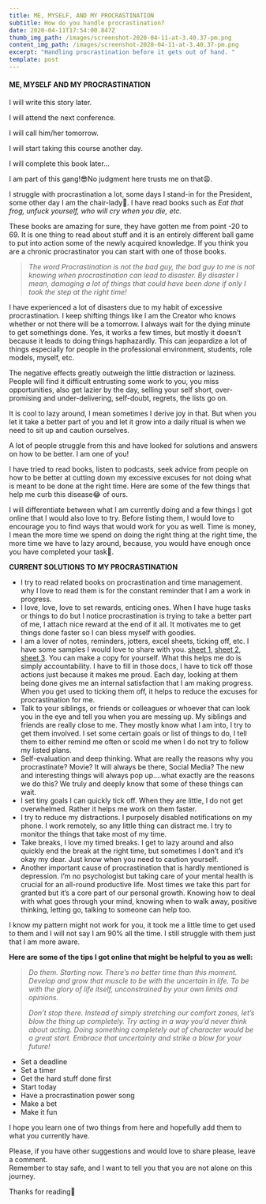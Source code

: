 ```yaml
---
title: ME, MYSELF, AND MY PROCRASTINATION
subtitle: How do you handle procrastination?
date: 2020-04-11T17:54:00.847Z
thumb_img_path: /images/screenshot-2020-04-11-at-3.40.37-pm.png
content_img_path: /images/screenshot-2020-04-11-at-3.40.37-pm.png
excerpt: "Handling procrastination before it gets out of hand. "
template: post
---
```

#### ME, MYSELF AND MY PROCRASTINATION

I will write this story later.

I will attend the next conference.

I will call him/her tomorrow.

I will start taking this course another day.

I will complete this book later…

I am part of this gang!😎No judgment here trusts me on that😩.

I struggle with procrastination a lot, some days I stand-in for the President, some other day I am the chair-lady👑. I have read books such as *Eat that frog, unfuck yourself, who will cry when you die, etc.*

These books are amazing for sure, they have gotten me from point -20 to 69. It is one thing to read about stuff and it is an entirely different ball game to put into action some of the newly acquired knowledge. If you think you are a chronic procrastinator you can start with one of those books.

> *The word Procrastination is not the bad guy, the bad guy to me is not knowing when procrastination can lead to disaster. By disaster I mean, damaging a lot of things that could have been done if only I took the step at the right time!*

I have experienced a lot of disasters due to my habit of excessive procrastination. I keep shifting things like I am the Creator who knows whether or not there will be a tomorrow. I always wait for the dying minute to get somethings done. Yes, it works a few times, but mostly it doesn’t because it leads to doing things haphazardly. This can jeopardize a lot of things especially for people in the professional environment, students, role models, myself, etc.

The negative effects greatly outweigh the little distraction or laziness. People will find it difficult entrusting some work to you, you miss opportunities, also get lazier by the day, selling your self short, over-promising and under-delivering, self-doubt, regrets, the lists go on.

It is cool to lazy around, I mean sometimes I derive joy in that. But when you let it take a better part of you and let it grow into a daily ritual is when we need to sit up and caution ourselves.

A lot of people struggle from this and have looked for solutions and answers on how to be better. I am one of you!

I have tried to read books, listen to podcasts, seek advice from people on how to be better at cutting down my excessive excuses for not doing what is meant to be done at the right time. Here are some of the few things that help me curb this disease😂 of ours.

I will differentiate between what I am currently doing and a few things I got online that I would also love to try. Before listing them, I would love to encourage you to find ways that would work for you as well. Time is money, I mean the more time we spend on doing the right thing at the right time, the more time we have to lazy around, because, you would have enough once you have completed your task🤭.

**CURRENT SOLUTIONS TO MY PROCRASTINATION**

* I try to read related books on procrastination and time management. why I love to read them is for the constant reminder that I am a work in progress.
* I love, love, love to set rewards, enticing ones. When I have huge tasks or things to do but I notice procrastination is trying to take a better part of me, I attach nice reward at the end of it all. It motivates me to get things done faster so I can bless myself with goodies.
* I am a lover of notes, reminders, jotters, excel sheets, ticking off, etc. I have some samples I would love to share with you. [sheet 1](https://medium.com/r/?url=https%3A%2F%2Fdocs.google.com%2Fspreadsheets%2Fd%2F1Ow36t_S-BwTNmG1J0ug-lbLYwHRUsU378UHP4fWIqqM%2Fedit%3Fusp%3Dsharing), [sheet 2](https://medium.com/r/?url=https%3A%2F%2Fdocs.google.com%2Fdocument%2Fd%2F1SnzJkXE5gjihvwBcQ_AdTZj3UacrjZ7nsDWgkuhmawA%2Fedit%3Fusp%3Dsharing), [sheet 3](https://medium.com/r/?url=https%3A%2F%2Fdocs.google.com%2Fspreadsheets%2Fd%2F1Khj1wimfkmdQdSIeW8iQOULM6GZkLSAa_9LhyxAQJuY%2Fedit%3Fusp%3Dsharing). You can make a copy for yourself. What this helps me do is simply accountability. I have to fill in those docs, I have to tick off those actions just because it makes me proud. Each day, looking at them being done gives me an internal satisfaction that I am making progress. When you get used to ticking them off, it helps to reduce the excuses for procrastination for me.
* Talk to your siblings, or friends or colleagues or whoever that can look you in the eye and tell you when you are messing up. My siblings and friends are really close to me. They mostly know what I am into, I try to get them involved. I set some certain goals or list of things to do, I tell them to either remind me often or scold me when I do not try to follow my listed plans.
* Self-evaluation and deep thinking. What are really the reasons why you procrastinate? Movie? It will always be there, Social Media? The new and interesting things will always pop up….what exactly are the reasons we do this? We truly and deeply know that some of these things can wait.
* I set tiny goals I can quickly tick off. When they are little, I do not get overwhelmed. Rather it helps me work on them faster.
* I try to reduce my distractions. I purposely disabled notifications on my phone. I work remotely, so any little thing can distract me. I try to monitor the things that take most of my time.
* Take breaks, I love my timed breaks. I get to lazy around and also quickly end the break at the right time, but sometimes I don’t and it’s okay my dear. Just know when you need to caution yourself.
* Another important cause of procrastination that is hardly mentioned is depression. I’m no psychologist but taking care of your mental health is crucial for an all-round productive life. Most times we take this part for granted but it’s a core part of our personal growth. Knowing how to deal with what goes through your mind, knowing when to walk away, positive thinking, letting go, talking to someone can help too.

I know my pattern might not work for you, it took me a little time to get used to them and I will not say I am 90% all the time. I still struggle with them just that I am more aware.

**Here are some of the tips I got online that might be helpful to you as well:**

> *Do them. Starting now. There’s no better time than this moment. Develop and grow that muscle to be with the uncertain in life. To be with the glory of life itself, unconstrained by your own limits and opinions.*
>
> *Don’t stop there. Instead of simply stretching our comfort zones, let’s blow the thing up completely. Try acting in a way you’d never think about acting. Doing something completely out of character would be a great start. Embrace that uncertainty and strike a blow for your future!*

* Set a deadline
* Set a timer
* Get the hard stuff done first
* Start today
* Have a procrastination power song
* Make a bet
* Make it fun

I hope you learn one of two things from here and hopefully add them to what you currently have.

Please, if you have other suggestions and would love to share please, leave a comment.\
Remember to stay safe, and I want to tell you that you are not alone on this journey.

Thanks for reading🤗